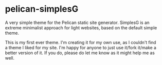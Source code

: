 # pelican-simplesG
A very simple theme for the Pelican static site generator.
SimplesG is an extreme minimalist approach for light websites, based on the default simple theme.

This is my first ever theme. I'm creating it for my own use, as I couldn't find a theme I liked for my site. I'm happy for anyone to just use it/fork it/make a better version of it. If you do, please do let me know as it might help me as well.
